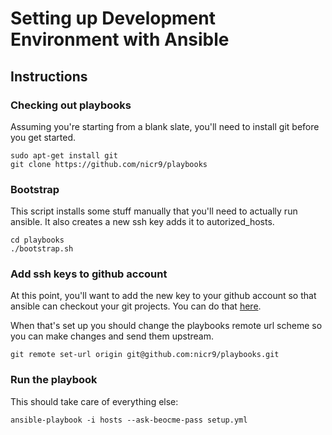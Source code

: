 # Setting up Development Environment with Ansible

## Instructions

### Checking out playbooks

Assuming you're starting from a blank slate, you'll need to install git before
you get started.

```
sudo apt-get install git
git clone https://github.com/nicr9/playbooks
```

### Bootstrap

This script installs some stuff manually that you'll need to actually run
ansible. It also creates a new ssh key adds it to autorized_hosts.

```
cd playbooks
./bootstrap.sh
```

### Add ssh keys to github account

At this point, you'll want to add the new key to your github account so
that ansible can checkout your git projects. You can do that [here](https://github.com/settings/ssh).

When that's set up you should change the playbooks remote url scheme so you can
make changes and send them upstream.

```
git remote set-url origin git@github.com:nicr9/playbooks.git
```

### Run the playbook

This should take care of everything else:

```
ansible-playbook -i hosts --ask-beocme-pass setup.yml
```
